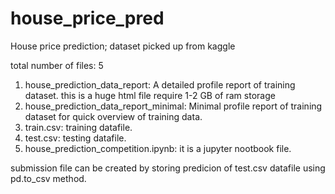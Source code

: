 # house_price_pred
House price prediction; dataset picked up from kaggle

total number of files: 5
1. house_prediction_data_report: A detailed profile report of training dataset. this is a huge html file require 1-2 GB of ram storage 
2. house_prediction_data_report_minimal: Minimal profile report of training dataset for quick overview of training data.
3. train.csv: training datafile.
4. test.csv: testing datafile.
5. house_prediction_competition.ipynb: it is a jupyter nootbook file.

submission file can be created by storing predicion of test.csv datafile using pd.to_csv method.
